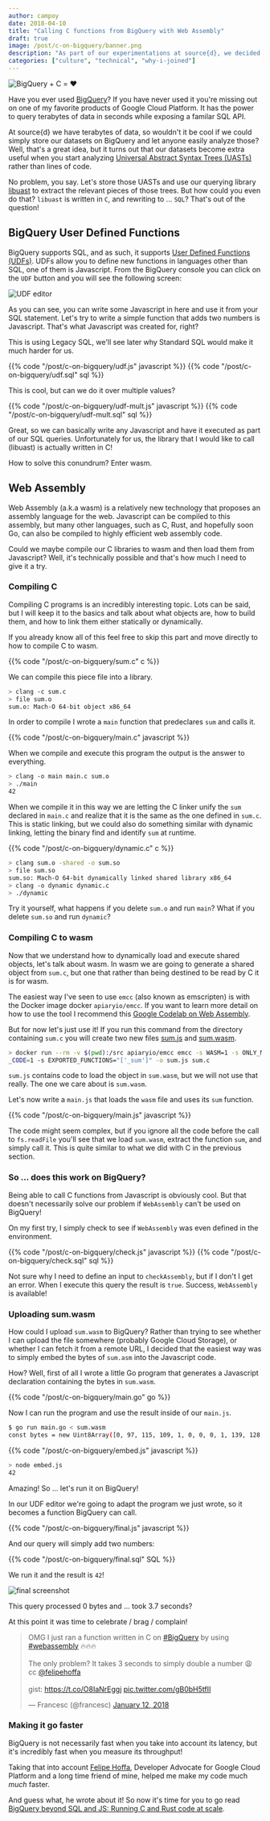 ```yaml
---
author: campoy
date: 2018-04-10
title: "Calling C functions from BigQuery with Web Assembly"
draft: true
image: /post/c-on-bigquery/banner.png
description: "As part of our experimentations at source{d}, we decided to try and run a C library on BigQuery. Learn this blog post to see how web assembly came to the rescue, and what other improvements we had to apply to achieve decent performance."
categories: ["culture", "technical", "why-i-joined"] 
---
```


![BigQuery + C = ❤️](/post/c-on-bigquery/banner.png)

Have you ever used [BigQuery](https://cloud.google.com/bigquery/)?
If you have never used it you're missing out on one of my favorite products of Google Cloud Platform.
It has the power to query terabytes of data in seconds while exposing a familar SQL API.

At source{d} we have terabytes of data, so wouldn't it be cool if we could simply store our datasets on BigQuery
and let anyone easily analyze those?
Well, that's a great idea, but it turns out that our datasets become extra useful when you start analyzing
[Universal Abstract Syntax Trees (UASTs)](https://doc.bblf.sh/uast/specification.html) rather than lines of code.

No problem, you say. Let's store those UASTs and use our querying library [libuast](https://github.com/bblfsh/libuast)
to extract the relevant pieces of those trees. But how could you even do that?
`libuast` is written in `C`, and rewriting to ... `SQL`? That's out of the question!

## BigQuery User Defined Functions

BigQuery supports SQL, and as such, it supports [User Defined Functions (UDFs)](https://cloud.google.com/bigquery/docs/reference/standard-sql/user-defined-functions).
UDFs allow you to define new functions in languages other than SQL, one of them is Javascript.
From the BigQuery console you can click on the `UDF` button and you will see the following screen:

![UDF editor](/post/c-on-bigquery/udf-editor.png)

As you can see, you can write some Javascript in here and use it from your SQL statement.
Let's try to write a simple function that adds two numbers is Javascript. That's what Javascript was created for, right?

This is using Legacy SQL, we'll see later why Standard SQL would make it much harder for us.

{{% code "/post/c-on-bigquery/udf.js" javascript %}}
{{% code "/post/c-on-bigquery/udf.sql" sql %}}

This is cool, but can we do it over multiple values?

{{% code "/post/c-on-bigquery/udf-mult.js" javascript %}}
{{% code "/post/c-on-bigquery/udf-mult.sql" sql %}}

Great, so we can basically write any Javascript and have it executed as part of our SQL queries.
Unfortunately for us, the library that I would like to call (libuast) is actually written in C!

How to solve this conundrum? Enter wasm.

## Web Assembly

Web Assembly (a.k.a wasm) is a relatively new technology that proposes an assembly language for the web.
Javascript can be compiled to this assembly, but many other languages, such as C, Rust, and hopefully soon Go,
can also be compiled to highly efficient web assembly code.

Could we maybe compile our C libraries to wasm and then load them from Javascript?
Well, it's technically possible and that's how much I need to give it a try.

### Compiling C

Compiling C programs is an incredibly interesting topic.
Lots can be said, but I will keep it to the basics and talk about what objects are,
how to build them, and how to link them either statically or dynamically.

If you already know all of this feel free to skip this part and move directly to how
to compile C to wasm.

{{% code "/post/c-on-bigquery/sum.c" c %}}

We can compile this piece file into a library.

```bash
> clang -c sum.c
> file sum.o
sum.o: Mach-O 64-bit object x86_64
```

In order to compile I wrote a `main` function that predeclares `sum` and calls it.

{{% code "/post/c-on-bigquery/main.c" javascript %}}

When we compile and execute this program the output is the answer to everything.

```bash
> clang -o main main.c sum.o
> ./main
42
```

When we compile it in this way we are letting the C linker unify the `sum` declared in
`main.c` and realize that it is the same as the one defined in `sum.c`.
This is static linking, but we could also do something similar with dynamic linking,
letting the binary find and identify `sum` at runtime.

{{% code "/post/c-on-bigquery/dynamic.c" c %}}

```bash
> clang sum.o -shared -o sum.so
> file sum.so
sum.so: Mach-O 64-bit dynamically linked shared library x86_64
> clang -o dynamic dynamic.c
> ./dynamic
```

Try it yourself, what happens if you delete `sum.o` and run `main`?
What if you delete `sum.so` and run `dynamic`?

### Compiling C to wasm

Now that we understand how to dynamically load and execute shared objects,
let's talk about wasm.
In wasm we are going to generate a shared object from `sum.c`, but one that
rather than being destined to be read by C it is for wasm.

The easiest way I've seen to use `emcc` (also known as emscripten) is with
the Docker image docker `apiaryio/emcc`.
If you want to learn more detail on how to use the tool I recommend this [Google Codelab on Web Assembly](https://codelabs.developers.google.com/codelabs/web-assembly-intro).

But for now let's just use it! If you run this command from the directory containing `sum.c`
you will create two new files [sum.js](/post/c-on-bigquery/sum.js) and [sum.wasm](/post/c-on-bigquery/sum.wasm).

```bash
> docker run --rm -v $(pwd):/src apiaryio/emcc emcc -s WASM=1 -s ONLY_MY
_CODE=1 -s EXPORTED_FUNCTIONS="['_sum']" -o sum.js sum.c
```

`sum.js` contains code to load the object in `sum.wasm`, but we will not use that really.
The one we care about is `sum.wasm`.

Let's now write a `main.js` that loads the `wasm` file and uses its `sum` function.

{{% code "/post/c-on-bigquery/main.js" javascript %}}

The code might seem complex, but if you ignore all the code before the call to `fs.readFile`
you'll see that we load `sum.wasm`, extract the function `sum`, and simply call it.
This is quite similar to what we did with C in the previous section.

### So ... does this work on BigQuery?

Being able to call C functions from Javascript is obviously cool.
But that doesn't necessarily solve our problem if `WebAssembly` can't be used on BigQuery!

On my first try, I simply check to see if `WebAssembly` was even defined in the environment.

{{% code "/post/c-on-bigquery/check.js" javascript %}}
{{% code "/post/c-on-bigquery/check.sql" sql %}}

Not sure why I need to define an input to `checkAssembly`, but if I don't I get an error.
When I execute this query the result is `true`. Success, `WebAssembly` is available!


### Uploading sum.wasm

How could I upload `sum.wasm` to BigQuery?
Rather than trying to see whether I can upload the file somewhere (probably Google Cloud Storage), or whether I can fetch it from a remote URL, I decided that the easiest way
was to simply embed the bytes of `sum.asm` into the Javascript code.

How? Well, first of all I wrote a little Go program that generates a Javascript declaration containing the bytes in `sum.wasm`.

{{% code "/post/c-on-bigquery/main.go" go %}}

Now I can run the program and use the result inside of our `main.js`.

```bash
$ go run main.go < sum.wasm
const bytes = new Uint8Array([0, 97, 115, 109, 1, 0, 0, 0, 1, 139, 128, 128, 128, 0, 2, 96, 1, 127, ...
```

{{% code "/post/c-on-bigquery/embed.js" javascript %}}

```bash
> node embed.js
42
```

Amazing! So ... let's run it on BigQuery!

In our UDF editor we're going to adapt the program we just wrote, so it becomes a function BigQuery can call.

{{% code "/post/c-on-bigquery/final.js" javascript %}}

And our query will simply add two numbers:

{{% code "/post/c-on-bigquery/final.sql" SQL %}}

We run it and the result is `42`!

![final screenshot](/post/c-on-bigquery/final.png)

This query processed 0 bytes and ... took 3.7 seconds?

At this point it was time to celebrate / brag / complain!

<blockquote class="twitter-tweet" data-lang="en"><p lang="en" dir="ltr">OMG I just ran a function written in C on <a href="https://twitter.com/hashtag/BigQuery?src=hash&amp;ref_src=twsrc%5Etfw">#BigQuery</a> by using <a href="https://twitter.com/hashtag/webassembly?src=hash&amp;ref_src=twsrc%5Etfw">#webassembly</a> 🔥🔥🔥<br><br>The only problem? It takes 3 seconds to simply double a number 😩<br>cc <a href="https://twitter.com/felipehoffa?ref_src=twsrc%5Etfw">@felipehoffa</a><br><br>gist: <a href="https://t.co/O8IaNrEggj">https://t.co/O8IaNrEggj</a> <a href="https://t.co/gB0bH5tfII">pic.twitter.com/gB0bH5tfII</a></p>&mdash; Francesc (@francesc) <a href="https://twitter.com/francesc/status/951935862467514368?ref_src=twsrc%5Etfw">January 12, 2018</a></blockquote>
<script async src="https://platform.twitter.com/widgets.js" charset="utf-8"></script>

### Making it go faster

BigQuery is not necessarily fast when you take into account its latency, but it's incredibly
fast when you measure its throughput!

Taking that into account [Felipe Hoffa](), Developer Advocate for Google Cloud Platform and
a long time friend of mine, helped me make my code much *much* faster.

And guess what, he wrote about it! So now it's time for you to go read
[BigQuery beyond SQL and JS: Running C and Rust code at scale](https://medium.com/@hoffa/33021763ee1f).